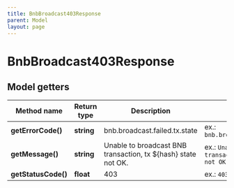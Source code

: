 ```yaml
---
title: BnbBroadcast403Response
parent: Model
layout: page
---
```


# BnbBroadcast403Response

## Model getters

Method name | Return type | Description | Notes
------------ | ------------- | ------------- | -------------
**getErrorCode()** | **string** | bnb.broadcast.failed.tx.state | ex.: `bnb.broadcast.failed.tx.state`
**getMessage()** | **string** | Unable to broadcast BNB transaction, tx ${hash} state not OK. | ex.: `Unable to broadcast BNB transaction, tx ${hash} state not OK.`
**getStatusCode()** | **float** | 403 | ex.: `403`

